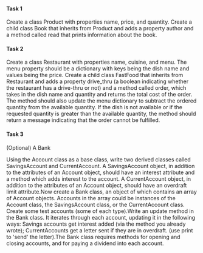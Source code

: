#### Task 1
Create a class Product with properties name, price, and quantity. Create a child class Book that inherits from Product and adds a property author and a method called read that prints information about the book.

#### Task 2
Create a class Restaurant with properties name, cuisine, and menu. The menu property should be a dictionary with keys being the dish name and values being the price. Create a child class FastFood that inherits from Restaurant and adds a property drive_thru (a boolean indicating whether the restaurant has a drive-thru or not) and a method called order, which takes in the dish name and quantity and returns the total cost of the order. The method should also update the menu dictionary to subtract the ordered quantity from the available quantity. If the dish is not available or if the requested quantity is greater than the available quantity, the method should return a message indicating that the order cannot be fulfilled.

#### Task 3
(Optional) A Bank

Using the Account class as a base class, write two derived classes called SavingsAccount and CurrentAccount. A SavingsAccount object, in addition to the attributes of an Account object, should have an interest attribute and a method which adds interest to the account. A CurrentAccount object, in addition to the attributes of an Account object, should have an overdraft limit attribute.Now create a Bank class, an object of which contains an array of Account objects. Accounts in the array could be instances of the Account class, the SavingsAccount class, or the CurrentAccount class. Create some test accounts (some of each type).Write an update method in the Bank class. It iterates through each account, updating it in the following ways: Savings accounts get interest added (via the method you already wrote); CurrentAccounts get a letter sent if they are in overdraft. (use print to 'send' the letter).The Bank class requires methods for opening and closing accounts, and for paying a dividend into each account.